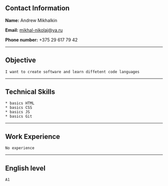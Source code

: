 ## **Contact Information**

**Name:** Andrew Mikhalkin

**Email:** mikhal-nikolaj@ya.ru 

**Phone number:** +375 29 617 79 42

---
## **Objective**
```
I want to create software and learn diffetent code languages
```
---
## **Technical Skills**
```
* basics HTML
* basics CSS
* basics JS
* basics Git
```
---
## **Work Experience**
```
No experience
```
---
## **English level**
```
A1
```
